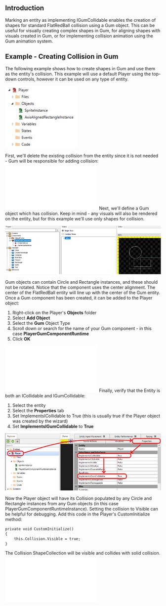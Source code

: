 ## Introduction

Marking an entity as implementing IGumCollidable enables the creation of shapes for standard FlatRedBall collision using a Gum object. This can be useful for visually creating complex shapes in Gum, for aligning shapes with visuals created in Gum, or for implementing collision animation using the Gum animation system.

## Example - Creating Collision in Gum

The following example shows how to create shapes in Gum and use them as the entity's collision. This example will use a default Player using the top-down controls, however it can be used on any type of entity.

![](/media/2022-01-img_61db04a727f11.png)

First, we'll delete the existing collision from the entity since it is not needed - Gum will be responsible for adding collision: [![](/wp-content/uploads/2022/01/09_08-53-22.gif.md)](/wp-content/uploads/2022/01/09_08-53-22.gif.md) Next, we'll define a Gum object which has collision. Keep in mind - any visuals will also be rendered on the entity, but for this example we'll use only shapes for collision.

![](/media/2022-01-img_61db05642c98a.png)

Gum objects can contain Circle and Rectangle instances, and these should not be rotated. Notice that the component uses the center alignment. The center of the FlatRedBall entity will line up with the center of the Gum entity. Once a Gum component has been created, it can be added to the Player object:

1.  Right-click on the Player's **Objects** folder
2.  Select **Add Object**
3.  Select the **Gum** Object Type
4.  Scroll down or search for the name of your Gum component - in this case **PlayerGumComponentRuntime**
5.  Click **OK**

[![](/wp-content/uploads/2022/01/09_08-57-34.gif.md)](/wp-content/uploads/2022/01/09_08-57-34.gif.md) Finally, verify that the Entity is both an ICollidable and IGumCollidable:

1.  Select the entity
2.  Select the **Properties** tab
3.  Set ImplementsICollidable to True (this is usually true if the Player object was created by the wizard)
4.  Set **ImplementsIGumCollidable** to **True**

![](/media/2022-01-img_61db06946c1d4.png)

Now the Player object will have its Collision populated by any Circle and Rectangle instances from any Gum objects (in this case PlayerGumComponentRuntimeInstance). Setting the collision to Visible can be helpful for debugging. Add this code in the Player's CustomInitialize method:

    private void CustomInitialize()
    {
        this.Collision.Visible = true;
    }

The Collision ShapeCollection will be visible and collides with solid collision. [![](/wp-content/uploads/2022/01/09_09-59-12.gif.md)](/wp-content/uploads/2022/01/09_09-59-12.gif.md)
